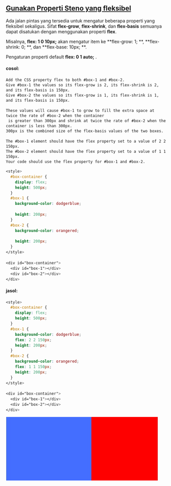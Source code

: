 ## [Gunakan Properti Steno yang fleksibel](https://learn.freecodecamp.org/responsive-web-design/css-flexbox/use-the-flex-shorthand-property)

Ada jalan pintas yang tersedia untuk mengatur beberapa properti yang fleksibel sekaligus. Sifat **flex-grow**, **flex-shrink**, dan **flex-basis** semuanya dapat disatukan dengan menggunakan properti **flex**.

Misalnya, **flex: 1 0 10px;** akan mengatur item ke **flex-grow: 1; **, **flex-shrink: 0; **, dan **flex-base: 10px; **.

Pengaturan properti default **flex: 0 1 auto;** .

#### cosol:

```
Add the CSS property flex to both #box-1 and #box-2. 
Give #box-1 the values so its flex-grow is 2, its flex-shrink is 2, and its flex-basis is 150px. 
Give #box-2 the values so its flex-grow is 1, its flex-shrink is 1, and its flex-basis is 150px.

These values will cause #box-1 to grow to fill the extra space at twice the rate of #box-2 when the container
 is greater than 300px and shrink at twice the rate of #box-2 when the container is less than 300px. 
300px is the combined size of the flex-basis values of the two boxes.

The #box-1 element should have the flex property set to a value of 2 2 150px.
The #box-2 element should have the flex property set to a value of 1 1 150px.
Your code should use the flex property for #box-1 and #box-2.
```

```css
<style>
  #box-container {
    display: flex;
    height: 500px;
  }
  #box-1 {
    background-color: dodgerblue;
    
    height: 200px;
  }
  #box-2 {
    background-color: orangered;
    
    height: 200px;
  }
</style>

<div id="box-container">
  <div id="box-1"></div>
  <div id="box-2"></div>
</div>
```

#### jasol:

```css
<style>
  #box-container {
    display: flex;
    height: 500px;
  }
  #box-1 {
    background-color: dodgerblue;
    flex: 2 2 150px;
    height: 200px;
  }
  #box-2 {
    background-color: orangered;
    flex: 1 1 150px;
    height: 200px;
  }
</style>

<div id="box-container">
  <div id="box-1"></div>
  <div id="box-2"></div>
</div>
```

![](/assets/olar.jpg)

